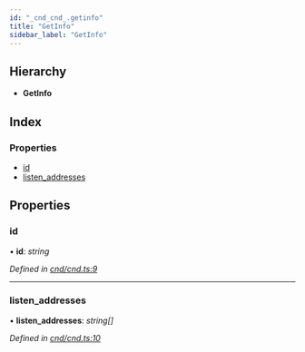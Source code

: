 ```yaml
---
id: "_cnd_cnd_.getinfo"
title: "GetInfo"
sidebar_label: "GetInfo"
---
```


## Hierarchy

* **GetInfo**

## Index

### Properties

* [id](_cnd_cnd_.getinfo.md#id)
* [listen_addresses](_cnd_cnd_.getinfo.md#listen_addresses)

## Properties

###  id

• **id**: *string*

*Defined in [cnd/cnd.ts:9](https://github.com/comit-network/comit-js-sdk/blob/701099a/src/cnd/cnd.ts#L9)*

___

###  listen_addresses

• **listen_addresses**: *string[]*

*Defined in [cnd/cnd.ts:10](https://github.com/comit-network/comit-js-sdk/blob/701099a/src/cnd/cnd.ts#L10)*
